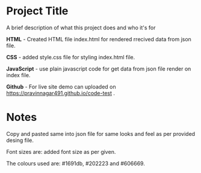 # Project Title

A brief description of what this project does and who it's for

**HTML** - Created HTML file index.html for rendered rrecived data from json file.

**CSS** -  added style.css file for styling index.html file.

**JavaScript** - use plain javascript code for get data from json file render on index file.

**Github** - For live site demo can uploaded on https://pravinnagar491.github.io/code-test .

# Notes

Copy and pasted same into json file for same looks and feel as per provided desing file. 

Font sizes are: added font size as per given.

The colours used are: #1691db, #202223 and #606669.
